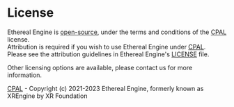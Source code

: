 # License
Ethereal Engine is [open-source](https://github.com/EtherealEngine/etherealengine), under the terms and conditions of the [CPAL](https://github.com/EtherealEngine/etherealengine/blob/dev/LICENSE) license.  
Attribution is required if you wish to use Ethereal Engine under [CPAL](https://github.com/EtherealEngine/etherealengine/blob/dev/LICENSE).  
Please see the attribution guidelines in Ethereal Engine's [LICENSE](https://github.com/EtherealEngine/etherealengine/blob/dev/LICENSE) file.

Other licensing options are available, please contact us for more information.

[CPAL](https://github.com/EtherealEngine/etherealengine/blob/dev/LICENSE) - Copyright (c) 2021-2023 Ethereal Engine, formerly known as XREngine by XR Foundation
